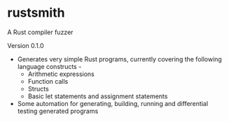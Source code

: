 # rustsmith
A Rust compiler fuzzer

Version 0.1.0

* Generates very simple Rust programs, currently covering the following language constructs - 
  * Arithmetic expressions
  * Function calls
  * Structs
  * Basic let statements and assignment statements
* Some automation for generating, building, running and differential testing generated programs
